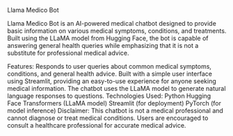 Llama Medico Bot

Llama Medico Bot is an AI-powered medical chatbot designed to provide basic information on various medical symptoms, conditions, and treatments. Built using the LLaMA model from Hugging Face, the bot is capable of answering general health queries while emphasizing that it is not a substitute for professional medical advice.

Features:
Responds to user queries about common medical symptoms, conditions, and general health advice.
Built with a simple user interface using Streamlit, providing an easy-to-use experience for anyone seeking medical information.
The chatbot uses the LLaMA model to generate natural language responses to questions.
Technologies Used:
Python
Hugging Face Transformers (LLaMA model)
Streamlit (for deployment)
PyTorch (for model inference)
Disclaimer:
This chatbot is not a medical professional and cannot diagnose or treat medical conditions. Users are encouraged to consult a healthcare professional for accurate medical advice.

